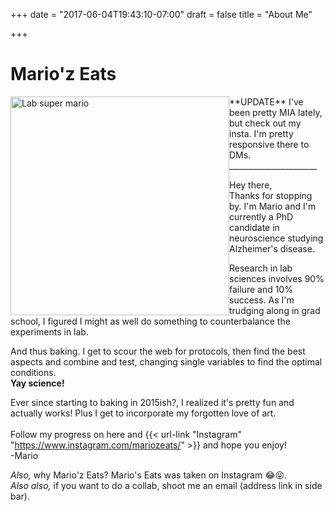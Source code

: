 +++
date = "2017-06-04T19:43:10-07:00"
draft = false
title = "About Me"

+++

# Mario'z Eats

<div style="float: left">
<img src="https://farm5.staticflickr.com/4279/34640085834_11f3a82992_b.jpg" alt="Lab super mario" style="height: 350px;"/>
</div> 
**UPDATE**
I've been pretty MIA lately, but check out my insta. I'm pretty responsive there to DMs. 
______________________

Hey there,  
Thanks for stopping by. I'm Mario and I'm currently a PhD candidate in neuroscience studying Alzheimer's disease. 

Research in lab sciences involves 90% failure and 10% success. As I'm trudging along in grad school, I figured I might as well do something to counterbalance the experiments in lab.  

And thus baking. I get to scour the web for protocols, then find the best aspects and combine and test, changing single variables to find the optimal conditions.  
**Yay science!**

Ever since starting to baking in 2015ish?, I realized it's pretty fun and actually works! Plus I get to incorporate my forgotten love of art.  
&nbsp;  
Follow my progress on here and {{< url-link "Instagram" "https://www.instagram.com/mariozeats/" >}} and hope you enjoy!  
-Mario

*Also,* why Mario'z Eats? Mario's Eats was taken on Instagram 😂😝.  
*Also also,* if you want to do a collab, shoot me an email (address link in side bar). 
